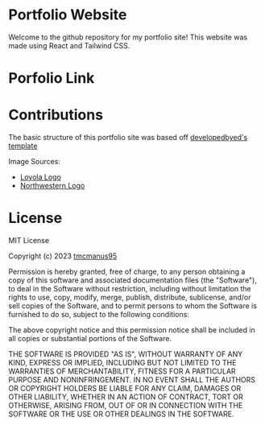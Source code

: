 # Portfolio Website

Welcome to the github repository for my portfolio site! This website was made using React and Tailwind CSS.

# Porfolio Link

# Contributions

The basic structure of this portfolio site was based off [developedbyed's template](https://www.youtube.com/watch?v=k-Pi5ZMxHWY)

Image Sources:

- [Loyola Logo](https://www.luc.edu/umc/brandstandards/graphicidentity/downloads/)
- [Northwestern Logo](https://www.oneplanetnetwork.org/organisations/northwestern-university)

# License

MIT License

Copyright (c) 2023 [tmcmanus95](https://github.com/tmcmanus95)

Permission is hereby granted, free of charge, to any person obtaining a copy
of this software and associated documentation files (the "Software"), to deal
in the Software without restriction, including without limitation the rights
to use, copy, modify, merge, publish, distribute, sublicense, and/or sell
copies of the Software, and to permit persons to whom the Software is
furnished to do so, subject to the following conditions:

The above copyright notice and this permission notice shall be included in all
copies or substantial portions of the Software.

THE SOFTWARE IS PROVIDED "AS IS", WITHOUT WARRANTY OF ANY KIND, EXPRESS OR
IMPLIED, INCLUDING BUT NOT LIMITED TO THE WARRANTIES OF MERCHANTABILITY,
FITNESS FOR A PARTICULAR PURPOSE AND NONINFRINGEMENT. IN NO EVENT SHALL THE
AUTHORS OR COPYRIGHT HOLDERS BE LIABLE FOR ANY CLAIM, DAMAGES OR OTHER
LIABILITY, WHETHER IN AN ACTION OF CONTRACT, TORT OR OTHERWISE, ARISING FROM,
OUT OF OR IN CONNECTION WITH THE SOFTWARE OR THE USE OR OTHER DEALINGS IN THE
SOFTWARE.
